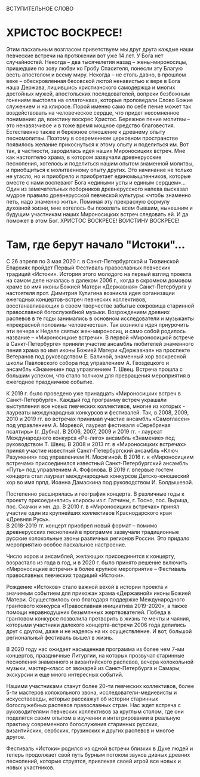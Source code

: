 ВСТУПИТЕЛЬНОЕ СЛОВО

<h1>ХРИСТОС ВОСКРЕСЕ!</h1>
<p>
Этим пасхальным возгласом приветствуем мы друг друга каждые наши певческие встречи на протяжении вот уже 14 лет. У Бога нет случайностей. Некогда – два тысячелетия назад – жены-мироносицы, пришедшие по зову любви ко Гробу Спасителя, понесли эту Благую весть апостолом и всему миру. Некогда – не столь давно, в прошлом веке – обескровленная бесовской лютой ненавистью к вере в Бога наша Держава, лишившись христианского самодержца и многих достойных мужей, апостольских последователей, вопреки безбожным гонениям выстояла на «платочках», которые проповедали Слово Божие служением и на клиросе. Порой именно само по себе пение может так воздействовать на человеческое сердце, что придет несомненное понимание: да, воистину воскрес Христос. Бережное пение молитвы – это ненавязчивое и в тоже время мощное средство благовестия.
Естественно также и бережное отношение к древнему опыту песномолитвы. Поэтому в современном церковном пространстве появилось желание прикоснуться к этому опыту и поделиться им. Вот так, в частности, зародилась идея наших Мироносицких встреч. Мне как настоятелю храма, в котором зазвучали древнерусские песнопения, хотелось и поделиться нашим опытом знаменной молитвы, и приобщиться к молитвенному опыту других. Это начинание не только не угасло, но и приобрело и приобретает единомышленников, которые вместе с нами воспевают Бога «едиными усты и единым сердцем»…
Один из замечательных поборников древнерусского напева высказал мудрое правило древнерусской певческой культуры: «чтобы знаменно петь, надо знаменно жить». Поминая эту прекрасную формулу духовной жизни, мне хотелось бы пожелать всем бывшим, нынешним и будущим участникам наших Мироносицких встреч следовать ей.
И да поможет в этом Бог.
ХРИСТОС ВОСКРЕСЕ! ВОИСТИНУ ВОСКРЕСЕ!
</p>

<h1>
Там, где берут начало "Истоки"…
</h1>
<p>
С 26 апреля по 3 мая 2020 г. в Санкт-Петербургской и Тихвинской Епархиях пройдет Первый Фестиваль православных певческих традиций «Истоки». 
История этого молодого на первый взгляд проекта на самом деле началась в далеком 2006 г., когда в скромном домовом храме во имя иконы Божией Матери «Державная» Санкт-Петербурга у настоятеля прот. Димитрия Кулигина возникла идея организации ежегодных концертов-встреч певческих коллективов, восстанавливающих в своем творчестве забытые сокровища старинной православной богослужебной музыки. Возрождением древних распевов в те годы занимались в основном исследователи и музыканты «прекрасной половины человечества». Так возникла идея приурочить эти вечера к Неделе святых жен-мироносиц, и само собой родилось название  – «Мироносицкие встречи». В первой «Мироносицкой встрече в Санкт-Петербурге» приняли участие ансамбль любителей знаменного пения храма во имя иконы Божией Матери «Державная» на проспекте Ветеранов под руководством Е. Балиной, знаменный хор воскресной школы Павловского собора под управлением А. Гвоздецкого и ансамбль «Знамение» под управлением Т. Швец. Встреча прошла с большим успехом, что стало толчком для превращения мероприятия в ежегодное праздничное событие. 


К 2019 г. было проведено уже тринадцать «Мироносицких встреч в Санкт-Петербурге». Каждый год программу встреч украшали выступления все новых певческих коллективов, многие из которых - лауреаты международных конкурсов и фестивалей. Так, в 2008, 2009, 2010 и 2019 гг. во встречах принимал участие ансамбль «Самогласен» под управлением А. Моревой, лауреат фестиваля «Серебряная псалтирь» (г. Дубна). В 2006, 2007, 2009 и 2019 гг. - лауреат Международного конкурса «Ре-лиго» ансамбль «Знамение» под руководством Т. Швец. В 2008 и 2013 гг. в «Мироносицких встречах» принял участие известный Санкт-Петербургский ансамбль «Ключ Разумения» под управлением Н. Мосягиной. В 2016 г. к «Мироносицким встречам» присоединился известный Санкт-Петербургский ансамбль «Путь» под управлением А. Фофонова. В 2019 г. впервые гостем концерта стал лауреат международных конкурсов Детско-юношеский хор во имя прпд. Иоанна Дамаскина под руководством И. Болдышевой. 


Постепенно расширялась и география концерта. В различные годы к проекту присоединялись клиросы из г. Гатчины, г. Тосно, пос. Вырица, пос. Скачки и мн. др. В 2010 г. в «Мироносицких встречах» принял участие один из крупнейших коллективов Краснодарского края «Древняя Русь».  
В 2018-2019 гг. концерт приобрел новый формат – помимо древнерусских песнопений в программе зазвучали традиционные русские колокольные звоны различных регионов России. Это придало мероприятию особое пасхальное настроение.


Число хоров и ансамблей, желающих присоединится к концерту, возрастало из года в год, и в 2020 г. было принято решение включить «Мироносицкие встречи» в более крупное мероприятие – Фестиваль православных певческих традиций «Истоки».  

Рождение «Истоков» стало важной вехой в истории проекта и значимым событием для прихожан храма «Державной» иконы Божией Матери. Осуществилось оно благодаря поддержке Международного грантового конкурса «Православная инициатива 2019-2020», а также помощи неравнодушних безымянных жертвователей. Победа в грантовом конкурсе позволила претворить в жизнь те мечты и чаяния, которыми участники далекого концерта-встречи 2006 года делились друг с другом, даже и не надеясь на их осуществление. И вот, большой региональный фестиваль вышел в жизнь.

В 2020 году нас ожидает насыщенная программа из более чем 7-ми концертов, праздничные Литургии, на которых прозвучат старинные песнопения знаменного и византийского распевов, вечера колокольной музыки, мастер-класс от звонарей из Санкт-Петербурга и Самары, экскурсии и еще много интересных событий.

Нашими участниками станут более 20-ти певческих коллективов, более 5-ти мастеров колокольного звона, исследователи-медиевисты и искусствоведы, которые расскажут об истории старинных богослужебных распевов православных стран. Нас ждет встреча с руководителями певческих коллективов за круглым столом, где они поделятся своим опытом в изучении и интегрировании в реальную практику современного богослужения старинных русских, византийских, сербских, грузинских и других распевов и многое другое.

Фестиваль «Истоки» родился из одной встречи близких в Духе людей и теперь продолжает свой путь бурным потоком звуков дивных древних песнопений, которые струятся, привлекая своей игрой все новых и новых участников. 
</p>